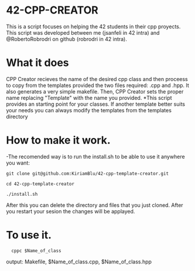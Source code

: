 # 42-CPP-CREATOR                                                                

This is a script focuses on helping the 42 students in their cpp proyects. This script was developed between me (jsanfeli in 42 intra) and @RobertoRobrodri
on github (robrodri in 42 intra).

# What it does

CPP Creator recieves the name of the desired cpp class and then proceess to copy from the templates provided the two files required: .cpp and .hpp.
It also generates a very simple makefile.
Then, CPP Creator sets the proper name replacing "Template" with the name you provided.
*This script provides an starting point for your classes. If another template better suits your needs you can always modify the templates from the templates directory



# How to make it work.
   
  -The recomended way is to run the install.sh to be able to use it anywhere you want:
  
    git clone git@github.com:KiriamBlu/42-cpp-template-creator.git
    
    cd 42-cpp-template-creator
    
    ./install.sh
  
  After this you can delete the directory and files that you just cloned. After you restart your sesion the changes will be applayed.
  
 # To use it.
 
      cppc $Name_of_class
      
   output: Makefile, $Name_of_class.cpp, $Name_of_class.hpp
  
    
